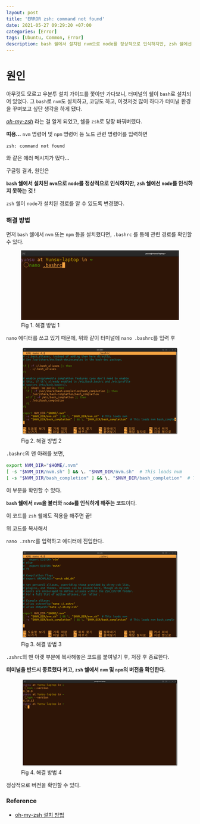 ```yaml
---
layout: post
title: 'ERROR zsh: command not found'
date: 2021-05-27 09:29:20 +07:00
categories: [Error]
tags: [Ubuntu, Common, Error]
description: bash 쉘에서 설치된 nvm으로 node를 정상적으로 인식하지만, zsh 쉘에선 node를 인식하지 못하는 에러
---
```


# 원인

아무것도 모르고 우분투 설치 가이드를 쫓아만 가다보니, 터미널의 쉘이 `bash`로 설치되어 있었다.
그 `bash`로 `nvm`도 설치하고, 코딩도 하고, 이것저것 많이 하다가 터미널 환경을 꾸며보고 싶단 생각을 하게 됐다.

<a href="https://github.com/ohmyzsh/ohmyzsh
" target="_blank" rel="noopener">_oh-my-zsh_</a> 라는 걸 알게 되었고, 쉘을 `zsh`로 당장 바꿔버렸다.

**띠용...** `nvm` 명령어 및 `npm` 명령어 등 노드 관련 명령어를 입력하면

```cli
zsh: command not found
```

와 같은 에러 메시지가 떴다...

구글링 결과, 원인은

**`bash` 쉘에서 설치된 `nvm`으로 `node`를 정상적으로 인식하지만, `zsh` 쉘에선 `node`를 인식하지 못하는 것 !**

`zsh` 쉘이 `node`가 설치된 경로를 알 수 있도록 변경했다.

### 해결 방법

먼저 `bash` 쉘에서 `nvm` 또는 `npm` 등을 설치했다면, `.bashrc` 를 통해 관련 경로를 확인할 수 있다.

<figure>
<img src="./../../images/error-zsh1.png" alt="error-zsh1">
<figcaption>Fig 1. 해결 방법 1</figcaption>
</figure>

`nano` 에디터를 쓰고 있기 때문에, 위와 같이 터미널에 `nano .bashrc`를 입력 후

<figure>
<img src="./../../images/error-zsh2.png" alt="error-zsh2">
<figcaption>Fig 2. 해결 방법 2</figcaption>
</figure>

`.bashrc`의 맨 아래를 보면,

```bash
export NVM_DIR="$HOME/.nvm"
[ -s "$NVM_DIR/nvm.sh" ] && \. "$NVM_DIR/nvm.sh"  # This loads nvm
[ -s "$NVM_DIR/bash_completion" ] && \. "$NVM_DIR/bash_completion"  # This loads nvm bash_completion>
```

이 부분을 확인할 수 있다.

**`bash` 쉘에서 `nvm`을 불러와 `node`를 인식하게 해주는 코드**이다.

이 코드를 `zsh` 쉘에도 적용을 해주면 끝!

위 코드를 복사해서

`nano .zshrc`를 입력하고 에디터에 진입한다.

<figure>
<img src="./../../images/error-zsh3.png" alt="error-zsh3">
<figcaption>Fig 3. 해결 방법 3</figcaption>
</figure>

`.zshrc`의 맨 아랫 부분에 복사해놓은 코드를 붙여넣기 후, 저장 후 종료한다.

**터미널을 반드시 종료했다 켜고, `zsh` 쉘에서 `nvm` 및 `npm`의 버전을 확인한다.**

<figure>
<img src="./../../images/error-zsh4.png" alt="error-zsh4">
<figcaption>Fig 4. 해결 방법 4</figcaption>
</figure>

정상적으로 버전을 확인할 수 있다.

### Reference

- <a href="https://github.com/ohmyzsh/ohmyzsh
  " target="_blank" rel="noopener">oh-my-zsh 설치 방법</a>
